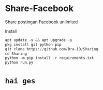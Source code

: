 # Share-Facebook
Share postingan Facebook unlimited 

Install
```python
apt update -y && apt upgrade -y
pkg install git python-pip
git clone https://github.com/Dra-ID/Sharing
cd Sharing
python -m pip install -r requirements.txt
python run.py

```

# `hai ges`

